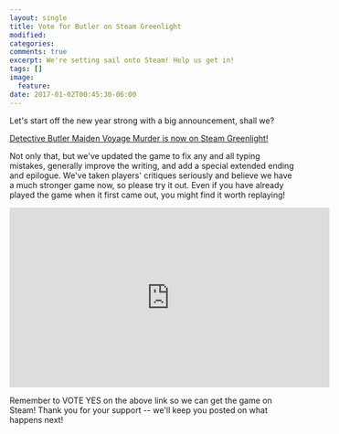 ```yaml
---
layout: single
title: Vote for Butler on Steam Greenlight
modified:
categories: 
comments: true
excerpt: We're setting sail onto Steam! Help us get in!
tags: []
image:
  feature:
date: 2017-01-02T00:45:30-06:00
---
```


Let's start off the new year strong with a big announcement, shall we?

[Detective Butler Maiden Voyage Murder is now on Steam Greenlight!](http://steamcommunity.com/sharedfiles/filedetails/?id=860939557) 

Not only that, but we've updated the game to fix any and all typing mistakes, generally improve the writing, and add a special extended ending and epilogue. We've taken players' critiques seriously and believe we have a much stronger game now, so please try it out. Even if you have already played the game when it first came out, you might find it worth replaying!

<iframe width="560" height="315" src="https://www.youtube.com/embed/_aDujYhDEbE" frameborder="0" allowfullscreen></iframe>

Remember to VOTE YES on the above link so we can get the game on Steam! Thank you for your support -- we'll keep you posted on what happens next!